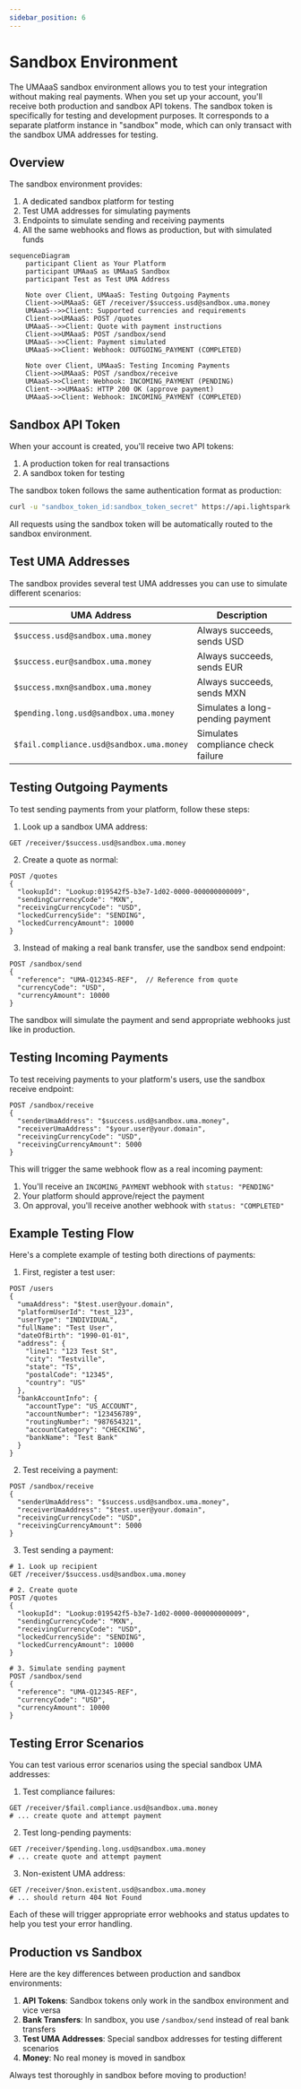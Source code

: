 ```yaml
---
sidebar_position: 6
---
```


# Sandbox Environment

The UMAaaS sandbox environment allows you to test your integration without making real payments. When you set up your account, you'll receive both production and sandbox API tokens. The sandbox token is specifically for testing and development purposes.
It corresponds to a separate platform instance in "sandbox" mode, which can only transact with the sandbox UMA addresses for testing.

## Overview

The sandbox environment provides:

1. A dedicated sandbox platform for testing
2. Test UMA addresses for simulating payments
3. Endpoints to simulate sending and receiving payments
4. All the same webhooks and flows as production, but with simulated funds

```mermaid
sequenceDiagram
    participant Client as Your Platform
    participant UMAaaS as UMAaaS Sandbox
    participant Test as Test UMA Address

    Note over Client, UMAaaS: Testing Outgoing Payments
    Client->>UMAaaS: GET /receiver/$success.usd@sandbox.uma.money
    UMAaaS-->>Client: Supported currencies and requirements
    Client->>UMAaaS: POST /quotes
    UMAaaS-->>Client: Quote with payment instructions
    Client->>UMAaaS: POST /sandbox/send
    UMAaaS-->>Client: Payment simulated
    UMAaaS->>Client: Webhook: OUTGOING_PAYMENT (COMPLETED)

    Note over Client, UMAaaS: Testing Incoming Payments
    Client->>UMAaaS: POST /sandbox/receive
    UMAaaS->>Client: Webhook: INCOMING_PAYMENT (PENDING)
    Client-->>UMAaaS: HTTP 200 OK (approve payment)
    UMAaaS->>Client: Webhook: INCOMING_PAYMENT (COMPLETED)
```

## Sandbox API Token

When your account is created, you'll receive two API tokens:

1. A production token for real transactions
2. A sandbox token for testing

The sandbox token follows the same authentication format as production:

```bash
curl -u "sandbox_token_id:sandbox_token_secret" https://api.lightspark.com/umaaas/v1/...
```

All requests using the sandbox token will be automatically routed to the sandbox environment.

## Test UMA Addresses

The sandbox provides several test UMA addresses you can use to simulate different scenarios:

| UMA Address | Description |
|------------|-------------|
| `$success.usd@sandbox.uma.money` | Always succeeds, sends USD |
| `$success.eur@sandbox.uma.money` | Always succeeds, sends EUR |
| `$success.mxn@sandbox.uma.money` | Always succeeds, sends MXN |
| `$pending.long.usd@sandbox.uma.money` | Simulates a long-pending payment |
| `$fail.compliance.usd@sandbox.uma.money` | Simulates compliance check failure |

## Testing Outgoing Payments

To test sending payments from your platform, follow these steps:

1. Look up a sandbox UMA address:

```http
GET /receiver/$success.usd@sandbox.uma.money
```

2. Create a quote as normal:

```http
POST /quotes
{
  "lookupId": "Lookup:019542f5-b3e7-1d02-0000-000000000009",
  "sendingCurrencyCode": "MXN",
  "receivingCurrencyCode": "USD",
  "lockedCurrencySide": "SENDING",
  "lockedCurrencyAmount": 10000
}
```

3. Instead of making a real bank transfer, use the sandbox send endpoint:

```http
POST /sandbox/send
{
  "reference": "UMA-Q12345-REF",  // Reference from quote
  "currencyCode": "USD",
  "currencyAmount": 10000
}
```

The sandbox will simulate the payment and send appropriate webhooks just like in production.

## Testing Incoming Payments

To test receiving payments to your platform's users, use the sandbox receive endpoint:

```http
POST /sandbox/receive
{
  "senderUmaAddress": "$success.usd@sandbox.uma.money",
  "receiverUmaAddress": "$your.user@your.domain",
  "receivingCurrencyCode": "USD",
  "receivingCurrencyAmount": 5000
}
```

This will trigger the same webhook flow as a real incoming payment:

1. You'll receive an `INCOMING_PAYMENT` webhook with `status: "PENDING"`
2. Your platform should approve/reject the payment
3. On approval, you'll receive another webhook with `status: "COMPLETED"`

## Example Testing Flow

Here's a complete example of testing both directions of payments:

1. First, register a test user:

```http
POST /users
{
  "umaAddress": "$test.user@your.domain",
  "platformUserId": "test_123",
  "userType": "INDIVIDUAL",
  "fullName": "Test User",
  "dateOfBirth": "1990-01-01",
  "address": {
    "line1": "123 Test St",
    "city": "Testville",
    "state": "TS",
    "postalCode": "12345",
    "country": "US"
  },
  "bankAccountInfo": {
    "accountType": "US_ACCOUNT",
    "accountNumber": "123456789",
    "routingNumber": "987654321",
    "accountCategory": "CHECKING",
    "bankName": "Test Bank"
  }
}
```

2. Test receiving a payment:

```http
POST /sandbox/receive
{
  "senderUmaAddress": "$success.usd@sandbox.uma.money",
  "receiverUmaAddress": "$test.user@your.domain",
  "receivingCurrencyCode": "USD",
  "receivingCurrencyAmount": 5000
}
```

3. Test sending a payment:

```http
# 1. Look up recipient
GET /receiver/$success.usd@sandbox.uma.money

# 2. Create quote
POST /quotes
{
  "lookupId": "Lookup:019542f5-b3e7-1d02-0000-000000000009",
  "sendingCurrencyCode": "MXN",
  "receivingCurrencyCode": "USD",
  "lockedCurrencySide": "SENDING",
  "lockedCurrencyAmount": 10000
}

# 3. Simulate sending payment
POST /sandbox/send
{
  "reference": "UMA-Q12345-REF",
  "currencyCode": "USD",
  "currencyAmount": 10000
}
```

## Testing Error Scenarios

You can test various error scenarios using the special sandbox UMA addresses:

1. Test compliance failures:

```http
GET /receiver/$fail.compliance.usd@sandbox.uma.money
# ... create quote and attempt payment
```

2. Test long-pending payments:

```http
GET /receiver/$pending.long.usd@sandbox.uma.money
# ... create quote and attempt payment
```

3. Non-existent UMA address:

```http
GET /receiver/$non.existent.usd@sandbox.uma.money
# ... should return 404 Not Found
```

Each of these will trigger appropriate error webhooks and status updates to help you test your error handling.

## Production vs Sandbox

Here are the key differences between production and sandbox environments:

1. **API Tokens**: Sandbox tokens only work in the sandbox environment and vice versa
2. **Bank Transfers**: In sandbox, you use `/sandbox/send` instead of real bank transfers
3. **Test UMA Addresses**: Special sandbox addresses for testing different scenarios
4. **Money**: No real money is moved in sandbox

Always test thoroughly in sandbox before moving to production!
